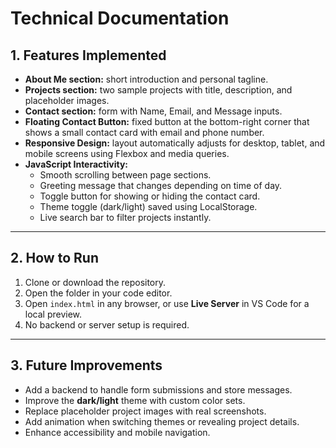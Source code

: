 # Technical Documentation

## 1. Features Implemented
- **About Me section:** short introduction and personal tagline.  
- **Projects section:** two sample projects with title, description, and placeholder images.  
- **Contact section:** form with Name, Email, and Message inputs.  
- **Floating Contact Button:** fixed button at the bottom-right corner that shows a small contact card with email and phone number.  
- **Responsive Design:** layout automatically adjusts for desktop, tablet, and mobile screens using Flexbox and media queries.  
- **JavaScript Interactivity:**  
  - Smooth scrolling between page sections.  
  - Greeting message that changes depending on time of day.  
  - Toggle button for showing or hiding the contact card.  
  - Theme toggle (dark/light) saved using LocalStorage.  
  - Live search bar to filter projects instantly.

---

## 2. How to Run
1. Clone or download the repository.  
2. Open the folder in your code editor.  
3. Open `index.html` in any browser, or use **Live Server** in VS Code for a local preview.  
4. No backend or server setup is required.

---

## 3. Future Improvements
- Add a backend to handle form submissions and store messages.  
- Improve the **dark/light** theme with custom color sets.  
- Replace placeholder project images with real screenshots.  
- Add animation when switching themes or revealing project details.  
- Enhance accessibility and mobile navigation.

